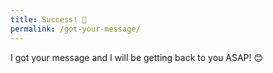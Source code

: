 ```yaml
---
title: Success! 🎉
permalink: /got-your-message/
---
```


I got your message and I will be getting back to you ASAP! 😊
